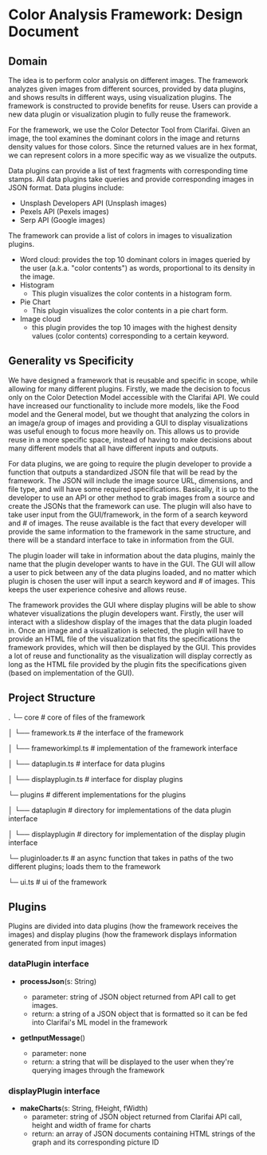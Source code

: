 # Color Analysis Framework: Design Document

## Domain

The idea is to perform color analysis on different images. The framework analyzes given images from different sources, provided by data plugins, and shows results in different ways, using visualization plugins. The framework is constructed to provide benefits for reuse. Users can provide a new data plugin or visualization plugin to fully reuse the framework.
 
For the framework, we use the Color Detector Tool from Clarifai. Given an image, the tool examines the dominant colors in the image and returns density values for those colors. Since the returned values are in hex format, we can represent colors in a more specific way as we visualize the outputs. 
 
Data plugins can provide a list of text fragments with corresponding time stamps.
All data plugins take queries and provide corresponding images in JSON format.
Data plugins  include:
- Unsplash Developers API (Unsplash images)
- Pexels API (Pexels images)
- Serp API (Google images)
 
The framework can provide a list of colors in images to visualization plugins.
- Word cloud: provides the top 10 dominant colors in images queried by the user (a.k.a. "color contents") as words, proportional to its density in the image.
- Histogram
	- This plugin visualizes the color contents in a histogram form. 
- Pie Chart
	- This plugin visualizes the color contents in a pie chart form. 
- Image cloud
	- this plugin provides the top 10 images with the highest density values (color contents) corresponding to a certain keyword. 


## Generality vs Specificity

We have designed a framework that is reusable and specific in scope, while allowing for many different plugins. Firstly, we made the decision to focus only on the Color Detection Model accessible with the Clarifai API. We could have increased our functionality to include more models, like the Food model and the General model, but we thought that analyzing the colors in an image/a group of images and providing a GUI to display visualizations was useful enough to focus more heavily on. This allows us to provide reuse in a more specific space, instead of having to make decisions about many different models that all have different inputs and outputs.

For data plugins, we are going to require the plugin developer to provide a function that outputs a standardized JSON file that will be read by the framework. The JSON will include the image source URL, dimensions, and file type, and will have some required specifications. Basically, it is up to the developer to use an API or other method to grab images from a source and create the JSONs that the framework can use. The plugin will also have to take user input from the GUI/framework, in the form of a search keyword and # of images. The reuse available is the fact that every developer will provide the same information to the framework in the same structure, and there will be a standard interface to take in information from the GUI.

The plugin loader will take in information about the data plugins, mainly the name that the plugin developer wants to have in the GUI. The GUI will allow a user to pick between any of the data plugins loaded, and no matter which plugin is chosen the user will input a search keyword and # of images. This keeps the user experience cohesive and allows reuse.

The framework provides the GUI where display plugins will be able to show whatever visualizations the plugin developers want. Firstly, the user will interact with a slideshow display of the images that the data plugin loaded in. Once an image and a visualization is selected, the plugin will have to provide an HTML file of the visualization that fits the specifications the framework provides, which will then be displayed by the GUI. This provides a lot of reuse and functionality as the visualization will display correctly as long as the HTML file provided by the plugin fits the specifications given (based on implementation of the GUI).

## Project Structure
.
└─ core							# core of files of the framework

│   └──  framework.ts			# the interface of the framework

│   └──  frameworkimpl.ts	    # implementation of the framework interface

│   └──  dataplugin.ts			# interface for data plugins

│   └──	 displayplugin.ts		# interface for display plugins

└─ plugins						# different implementations for the plugins

│   └──  dataplugin				# directory for implementations of the data plugin interface

│   └──  displayplugin			# directory for implementation of the display plugin interface

└─ pluginloader.ts				# an async function that takes in paths of the two different plugins; loads them to the framework

└─ ui.ts						# ui of the framework



## Plugins
Plugins are divided into data plugins (how the framework receives the images) and display plugins (how the framework displays information generated from input images)

### dataPlugin interface
- **processJson**(s: String)
	- parameter: string of JSON object returned from API call to get images.
	- return: a string of a JSON object that is formatted so it can be fed into Clarifai's ML model in the framework

- **getInputMessage**()
	- parameter: none
	- return: a string that will be displayed to the user when they're querying images through the framework

### displayPlugin interface
- **makeCharts**(s: String, fHeight, fWidth)
	- parameter: string of JSON object returned from Clarifai API call, height and width of frame for charts
	- return: an array of JSON documents containing HTML strings of the graph and its corresponding picture ID
